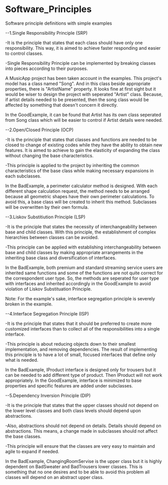 # Software_Principles
Software principle definitions with simple examples


--1.Single Responsibility Principle (SRP)

-It is the principle that states that each class should have only one responsibility. This way, it is aimed to achieve faster responding and easier to control classes.

-Single Responsibility Principle can be implemented by breaking classes into pieces according to their purposes.

A MusicApp project has been taken account in the examples. This project's model has a class named "Song". And in this class beside appropriate properties, there is "ArtistName" property. It looks fine at first sight but it would be wiser to design the project with seperated "Artist" class. Because, if artist details needed to be presented, then the song class would be affected by something that doesn't concern it directly.

In the GoodExample, it can be found that Artist has its own class seperated from Song class which will be easier to control if Artist details were needed.



--2.Open/Closed Principle (OCP)

-It is the principle that states that classes and functions are needed to be closed to change of existing codes while they have the ability to obtain new features. It is aimed to achieve to gain the elasticity of expanding the class without changing the base characteristics.

-This principle is applied to the project by inheriting the common characteristics of the base class while making necessary expansions in each subclasses.

In the BadExample, a perimeter calculator method is designed. With each different shape calculation request, the method needs to be arranged because all geometric shapes have their own perimeter calculations. To avoid this, a base class will be created to inherit this method. Subclasses will be overwritten by their own formula.



--3.Liskov Substitiution Principle (LSP)

-It is the principle that states the necessity of interchangeability between base and child classes. With this principle, the establishment of complex hierarchies between classes can be avoided.

-This principle can be applied with establishing interchangeability between base and child classes by making appropriate arrangements in the inheriting base class and diversification of interfaces.

In the BadExample, both premium and standard streaming service users are inherited same functions and some of the functions are not quite correct for the correspondent user type. So, the methods are seperated for user type with interfaces and inherited accordingly in the GoodExample to avoid violation of Liskov Substituation Principle.

Note: For the example's sake, interface segregation principle is severely broken in the example.



--4.Interface Segregation Principle (ISP)

-It is the principle that states that it should be preferred to create more customized interfaces than to collect all of the responsibilities into a single interface.

-This principle is about reducing objects down to their smallest implementation, and removing dependencies. The result of implementing this principle is to have a lot of small, focused interfaces that define only what is needed.

In the BadExample, IProduct interface is designed only for trousers but it can be needed to add different type of product. Then IProduct will not work appropriately. In the GoodExample, interface is minimized to base properties and specific features are added under subclasses.



--5.Dependency Inversion Principle (DIP)

-It is the principle that states that the upper classes should not depend on the lower level classes and both class levels should depend upon abstractions. 

-Also, abstractions should not depend on details. Details should depend on abstractions. This means, a change made in subclasses should not affect the base classes.

-This principle will ensure that the classes are very easy to maintain and agile to expand if needed.

In the BadExample, ChangingRoomServise is the upper class but it is highly dependent on BadSweater and BadTrousers lower classes. This is something that no one desires and to be able to avoid this problem all classes will depend on an abstract upper class.
